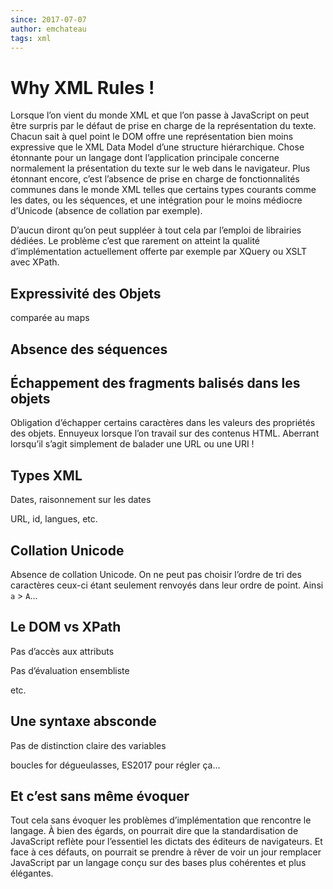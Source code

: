```yaml
---
since: 2017-07-07
author: emchateau
tags: xml
---
```


# Why XML Rules !

Lorsque l’on vient du monde XML et que l’on passe à JavaScript on peut être surpris par le défaut de prise en charge de la représentation du texte. Chacun sait à quel point le DOM offre une représentation bien moins expressive que le XML Data Model d’une structure hiérarchique. Chose étonnante pour un langage dont l’application principale concerne normalement la présentation du texte sur le web dans le navigateur. Plus étonnant encore, c’est l’absence de prise en charge de fonctionnalités communes dans le monde XML telles que certains types courants comme les dates, ou les séquences, et une intégration pour le moins médiocre d’Unicode (absence de collation par exemple).

D’aucun diront qu’on peut suppléer à tout cela par l’emploi de librairies dédiées. Le problème c’est que rarement on atteint la qualité d’implémentation actuellement offerte par exemple par XQuery ou XSLT avec XPath.

## Expressivité des Objets

comparée au maps

## Absence des séquences

## Échappement des fragments balisés dans les objets

Obligation d’échapper certains caractères dans les valeurs des propriétés des objets. Ennuyeux lorsque l’on travail sur des contenus HTML. Aberrant lorsqu’il s’agit simplement de balader une URL ou une URI !

## Types XML

Dates, raisonnement sur les dates

URL, id, langues, etc.

## Collation Unicode

Absence de collation Unicode. On ne peut pas choisir l’ordre de tri des caractères ceux-ci étant seulement renvoyés dans leur ordre de point. Ainsi `a` > `A`...

## Le DOM vs XPath

Pas d’accès aux attributs

Pas d’évaluation ensembliste

etc.

## Une syntaxe absconde

Pas de distinction claire des variables

boucles for dégueulasses, ES2017 pour régler ça...

## Et c’est sans même évoquer

Tout cela sans évoquer les problèmes d’implémentation que rencontre le langage. À bien des égards, on pourrait dire que la standardisation de JavaScript reflète pour l’essentiel les dictats des éditeurs de navigateurs. Et face à ces défauts, on pourrait se prendre à rêver de voir un jour remplacer JavaScript par un langage conçu sur des bases plus cohérentes et plus élégantes.